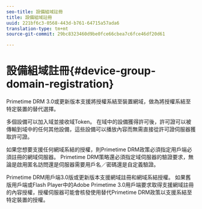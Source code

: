 ```yaml
---
seo-title: 設備組域註冊
title: 設備組域註冊
uuid: 221bf6c3-0568-443d-b761-64715a57ada6
translation-type: tm+mt
source-git-commit: 29bc8323460d9be0fce66cbea7c6fce46df20d61

---
```



# 設備組域註冊{#device-group-domain-registration}

Primetime DRM 3.0或更新版本支援將授權系結至裝置網域，做為將授權系結至特定裝置的替代選擇。

多個設備可以加入域並接收域Token。 在域中的設備獲得許可後，許可證可以被傳輸到域中的任何其他設備，這些設備可以播放內容而無需直接從許可證伺服器獲取許可證。

如果您想要支援任何網域系結的授權，則Primetime DRM政策必須指定用戶端必須註冊的網域伺服器。 Primetime DRM策略還必須指定域伺服器的驗證要求，無論是啟用匿名訪問還是伺服器需要用戶名／密碼還是自定義驗證。

Primetime DRM用戶端3.0版或更新版本支援網域註冊和網域系結授權。 如果舊版用戶端或Flash Player中的Adobe Primetime 3.0用戶端要求取得支援網域註冊的內容授權，授權伺服器可能會核發使用替代Primetime DRM政策以支援系結至特定裝置的授權。
